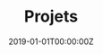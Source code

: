 ﻿---
title: "Projets"  # Add a page title.
summary: "Mes projets"  # Add a page description.
date: "2019-01-01T00:00:00Z"  # Add today's date.
type: "widget_page"  # Page type is a Widget Page
---
